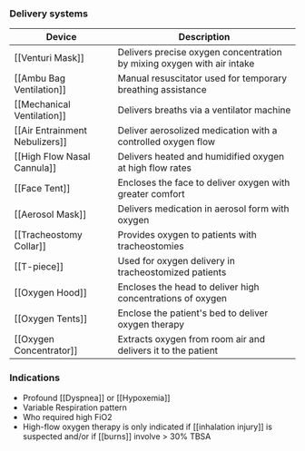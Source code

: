 ### Delivery systems

| Device                         | Description                                                            |
| ------------------------------ | ---------------------------------------------------------------------- |
| [[Venturi Mask]]               | Delivers precise oxygen concentration by mixing oxygen with air intake |
| [[Ambu Bag Ventilation]]       | Manual resuscitator used for temporary breathing assistance            |
| [[Mechanical Ventilation]]     | Delivers breaths via a ventilator machine                              |
| [[Air Entrainment Nebulizers]] | Deliver aerosolized medication with a controlled oxygen flow           |
| [[High Flow Nasal Cannula]]    | Delivers heated and humidified oxygen at high flow rates               |
| [[Face Tent]]                  | Encloses the face to deliver oxygen with greater comfort               |
| [[Aerosol Mask]]               | Delivers medication in aerosol form with oxygen                        |
| [[Tracheostomy Collar]]        | Provides oxygen to patients with tracheostomies                        |
| [[T-piece]]                    | Used for oxygen delivery in tracheostomized patients                   |
| [[Oxygen Hood]]                | Encloses the head to deliver high concentrations of oxygen             |
| [[Oxygen Tents]]               | Enclose the patient's bed to deliver oxygen therapy                    |
| [[Oxygen Concentrator]]        | Extracts oxygen from room air and delivers it to the patient           |

### Indications
- Profound [[Dyspnea]] or [[Hypoxemia]]
- Variable Respiration pattern
- Who required high FiO2 
- High-flow oxygen therapy is only indicated if [[inhalation injury]] is suspected and/or if [[burns]] involve > 30% TBSA